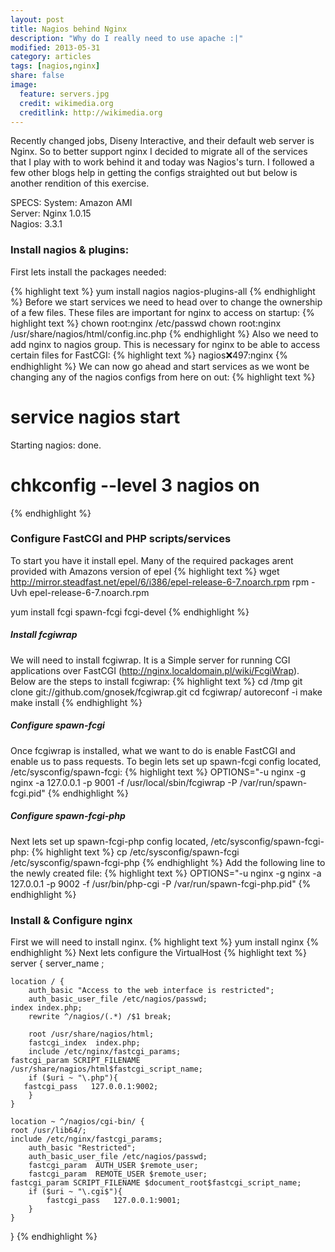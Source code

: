 ```yaml
---
layout: post
title: Nagios behind Nginx
description: "Why do I really need to use apache :|"
modified: 2013-05-31
category: articles
tags: [nagios,nginx]
share: false
image:
  feature: servers.jpg
  credit: wikimedia.org
  creditlink: http://wikimedia.org
---
```



Recently changed jobs, Diseny Interactive, and their default web server is Nginx. So to better support nginx I decided to migrate all of the services that I play with to work behind it and today was Nagios's turn. I followed a few other blogs help in getting the configs straighted out but below is another rendition of this exercise.

<!-- more -->
SPECS:
System: Amazon AMI   
Server: Nginx 1.0.15   
Nagios: 3.3.1   


### Install nagios & plugins:
First lets install the packages needed:

{% highlight text %}
yum install nagios nagios-plugins-all
{% endhighlight %}
Before we start services we need to head over to change the ownership of a few files. These files are important for nginx to access on startup:
{% highlight text %}
chown root:nginx /etc/passwd
chown root:nginx /usr/share/nagios/html/config.inc.php
{% endhighlight %}
Also we need to add nginx to nagios group. This is necessary for nginx to be able to access certain files for FastCGI:
{% highlight text %}
nagios:x:497:nginx
{% endhighlight %}
We can now go ahead and start services as we wont be changing any of the nagios configs from here on out:
{% highlight text %}
# service nagios start
Starting nagios: done.

# chkconfig --level 3 nagios on
{% endhighlight %}
### Configure FastCGI and PHP scripts/services
To start you have it install epel. Many of the required packages arent provided with Amazons version of epel
{% highlight text %}
wget http://mirror.steadfast.net/epel/6/i386/epel-release-6-7.noarch.rpm
rpm -Uvh epel-release-6-7.noarch.rpm

yum install fcgi spawn-fcgi fcgi-devel
{% endhighlight %}
##### Install fcgiwrap
We will need to install fcgiwrap. It is a Simple server for running CGI applications over FastCGI (http://nginx.localdomain.pl/wiki/FcgiWrap). Below are the steps to install fcgiwrap:
{% highlight text %}
cd /tmp
git clone git://github.com/gnosek/fcgiwrap.git
cd fcgiwrap/
autoreconf -i
make
make install
{% endhighlight %}
##### Configure spawn-fcgi
Once fcgiwrap is installed, what we want to do is enable FastCGI and enable us to pass requests.
To begin lets set up spawn-fcgi config located, /etc/sysconfig/spawn-fcgi:
{% highlight text %}
OPTIONS="-u nginx -g nginx -a 127.0.0.1 -p 9001 -f /usr/local/sbin/fcgiwrap -P /var/run/spawn-fcgi.pid"
{% endhighlight %}
##### Configure spawn-fcgi-php
Next lets set up spawn-fcgi-php config located, /etc/sysconfig/spawn-fcgi-php:
{% highlight text %}
cp /etc/sysconfig/spawn-fcgi /etc/sysconfig/spawn-fcgi-php
{% endhighlight %}
Add the following line to the newly created file:
{% highlight text %}
OPTIONS="-u nginx -g nginx -a 127.0.0.1 -p 9002 -f /usr/bin/php-cgi -P /var/run/spawn-fcgi-php.pid"
{% endhighlight %}
### Install & Configure nginx
First we will need to install nginx.
{% highlight text %}
yum install nginx
{% endhighlight %}
Next lets configure the VirtualHost
{% highlight text %}
server {
    server_name  <servername>;

    location / {
        auth_basic "Access to the web interface is restricted";
        auth_basic_user_file /etc/nagios/passwd;
	index index.php;
        rewrite ^/nagios/(.*) /$1 break;

        root /usr/share/nagios/html;
        fastcgi_index  index.php;
        include /etc/nginx/fastcgi_params;
	fastcgi_param SCRIPT_FILENAME /usr/share/nagios/html$fastcgi_script_name;
        if ($uri ~ "\.php"){
	   fastcgi_pass   127.0.0.1:9002;
        }
    }

    location ~ ^/nagios/cgi-bin/ {
	root /usr/lib64/;        
	include /etc/nginx/fastcgi_params;
        auth_basic "Restricted";
        auth_basic_user_file /etc/nagios/passwd;
        fastcgi_param  AUTH_USER $remote_user;
        fastcgi_param  REMOTE_USER $remote_user;
	fastcgi_param SCRIPT_FILENAME $document_root$fastcgi_script_name;
        if ($uri ~ "\.cgi$"){
            fastcgi_pass   127.0.0.1:9001;
        }
    }
}
{% endhighlight %}

